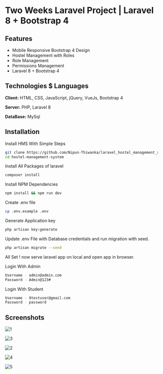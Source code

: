 
# Two Weeks Laravel Project | Laravel 8 + Bootstrap 4 



## Features

- Mobile Responsive Bootstrap 4 Design
- Hostel Management with Roles
- Role Management
- Permissions Management
- Laravel 8 + Bootstrap 4


## Technologies $ Languages

**Client:** HTML, CSS, JavaScript, jQuery, VueJs, Bootstrap 4

**Server:** PHP, Laravel 8

**DataBase:** MySql


## Installation

Install HMS With Simple Steps

```bash
git clone https://github.com/Nipun-Thiwanka/laravel_hostel_management_system.git
cd hostel-management-system
```

Install All Packages of laravel
```bash
composer install
```

Install NPM Dependencies
```bash
npm install && npm run dev
```

Create .env file
```bash
cp .env.example .env
```

Generate Application key

```bash
php artisan key:generate
```

Update .env File with Database credentials and run migration with seed.
```bash
php artisan migrate --seed
```

All Set ! now serve laravel app on local and open app in browser.

Login With Admin
```bash
Username - admin@admin.com
Password - Admin@123#
```

Login With Student
```bash
Username - 9testuser@gmail.com
Password - password
```
## Screenshots

![1](https://user-images.githubusercontent.com/109157656/186477333-a3041a75-0486-4392-872e-b60859984527.png)

![3](https://user-images.githubusercontent.com/109157656/186478265-27640327-33c1-4afe-9440-c9d2cd5655f6.png)

![2](https://user-images.githubusercontent.com/109157656/186478277-d30f4509-bc55-439c-b3d6-23a62d51169e.png)

![4](https://user-images.githubusercontent.com/109157656/186478282-32c6216c-811b-4f34-ad69-da7313166cd5.png)

![5](https://user-images.githubusercontent.com/109157656/186478289-3cf1f8ee-0c58-4af0-92da-2cf7fa0a3a79.png)

